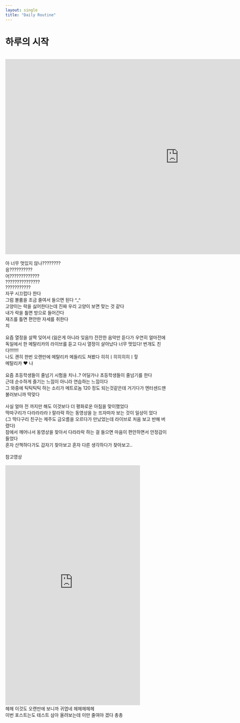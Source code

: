 ```yaml
---
layout: single
title: "Daily Routine"
---
```


# 하루의 시작

<br>
<iframe width="1079" height="607" src="https://www.youtube.com/embed/Mt5MCfJ5tZQ" title="Metallica: Master of Puppets (Munich, Germany - May 24, 2024)" frameborder="0" allow="accelerometer; autoplay; clipboard-write; encrypted-media; gyroscope; picture-in-picture; web-share" referrerpolicy="strict-origin-when-cross-origin" allowfullscreen></iframe>
<br>
<br>
아 너무 멋있지 않나????????<br>
응??????????<br>
어?????????????<br>
???????????????<br>
???????????<br>
자꾸 시끄럽다 한다<br>
그럼 볼륨을 조금 줄여서 들으면 된다 ^_^ <br>
고양이는 락을 싫어한다는데 진짜 우리 고양이 보면 맞는 것 같다<br>
내가 락을 틀면 방으로 들어간다<br>
재즈를 틀면 편안한 자세를 취한다<br>
치<br>
<br>
요즘 열정을 살짝 잊어서 (잃은게 아니라 잊음!!) 잔잔한 음악만 듣다가 우연히 얼마전에 독일에서 한 메탈리카의 라이브를
듣고 다시 열정이 살아났다 너무 멋있다! 번개도 친다!!!!!!!<br>
나도 괜히 한번 오랜만에 메탈리카 메들리도 쳐봤다 히히ㅣ히히히히ㅣ힣<br>
메탈리카 ❤️ 나<br>
<br>
요즘 초등학생들이 줄넘기 시험을 치나..? 어딜가나 초등학생들이 줄넘기를 한다<br>
근데 순수하게 즐기는 느낌이 아니라 연습하는 느낌이다<br>
그 와중에 틱틱틱틱 하는 소리가 메트로놈 120 정도 되는것같은데 거기다가 엔터센드맨 불러보니까 딱맞다<br>
<br>
사실 얼마 전 까지만 해도 이것보다 더 평화로운 아침을 맞이했었다<br>
딱따구리가 다라라라라ㅏ랄라락 하는 동영상을 눈 뜨자마자 보는 것이 일상이 었다<br>
(그 딱다구리 친구는 제주도 금오름을 오르다가 만났었는데 라이브로 처음 보고 반해 버렸다)<br>
잠에서 깨어나서 동영상을 찾아서 다라라락 하는 걸 들으면 마음이 편안하면서 안정감이 들었다<br>
혼자 산책하다가도 갑자기 찾아보고 혼자 다른 생각하다가 찾아보고..<br>
<br>
참고영상<br>
<br>
<iframe width="420" height="746" src="https://www.youtube.com/embed/K568CUJC9LI" title="딱다구리는 따라라라라라라라락" frameborder="0" allow="accelerometer; autoplay; clipboard-write; encrypted-media; gyroscope; picture-in-picture; web-share" referrerpolicy="strict-origin-when-cross-origin" allowfullscreen></iframe>
<br>
헤헤 이것도 오랜만에 보니까 귀엽네 헤헤헤헤헤<br>
이번 포스트는도 테스트 삼아 올려보는데 이만 줄여야 겠다 총총<br>
<br>
<br>
<br>
